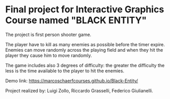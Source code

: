 # Final project for Interactive Graphics Course named "BLACK ENTITY"

The project is first person shooter game.

The player have to kill as many enemies as possible before the timer expire. Enemies can move randomly across the playing field and when they hit the player they cause him to move randomly.

The game includes also 3 degrees of difficulty: the greater the difficulty the less is the time available to the player to hit the enemies. 

Demo link: https://marcoschaerfcourses.github.io/Black-Entity/

Project realized by: Luigi Zollo, Riccardo Grasselli, Federico Giulianelli.

